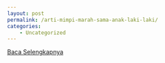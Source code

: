 ```yaml
---
layout: post
permalink: /arti-mimpi-marah-sama-anak-laki-laki/
categories:
    - Uncategorized
---
```


[Baca Selengkapnya](/08)